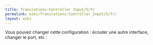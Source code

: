 ```yaml
---
title: Translations:Controller Input/5/fr
permalink: wiki/Translations:Controller_Input/5/fr/
layout: wiki
---
```


Vous pouvez changer cette configuration : écouter une autre interface,
changer le port, etc :
